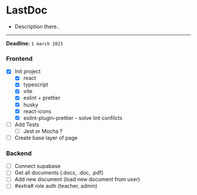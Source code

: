 # LastDoc

- Description there.. 

---
**Deadline:** `1 march 2023`

### Frontend 
- [x] Init project
  - [x] react  
  - [x] typescript
  - [x] vite 
  - [x] eslint + prettier 
  - [x] husky
  - [x] react-icons 
  - [x] esilnt-plugin-prettier - solve lint confilcts

- [ ] Add Tests
  - [ ] Jest or Mocha ?
- [ ] Create base layer of page

### Backend
- [ ] Connect supabase 
- [ ] Get all documents (.docx, .doc, .pdf)
- [ ] Add new document (load new document from user)
- [ ] #extra# role auth (teacher, admin)
